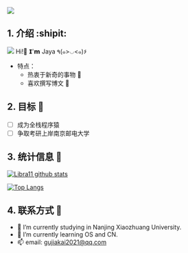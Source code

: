 <a href="https://github.com/Jaya0455">
  <img src="https://img.shields.io/badge/-@Jaya0455-%23181717?style=flat-square&amp;logo=github" style="max-width: 100%;">
</a>

<br/>
  
## 1. 介绍 :shipit: 
  
![](https://github.githubassets.com/images/icons/emoji/unicode/1f973.png) Hi!👋 𝗜'𝗺 Jaya ٩(๑>◡<๑)۶

+ 特点：
  + 热衷于新奇的事物 🤩 
  + 喜欢撰写博文 🧐

## 2. 目标 :triangular_flag_on_post:
- [ ] 成为全栈程序猿
- [ ] 争取考研上岸南京邮电大学

## 3. 统计信息 :scroll:
[![Libra11 github stats](https://github-readme-stats.vercel.app/api?username=Jaya0455&count_private=true&show_icons=true&theme=radical)](https://github.com/Jaya0455)

[![Top Langs](https://github-readme-stats.vercel.app/api/top-langs/?username=Jaya0455&theme=radical)](https://github.com/Jaya0455)


## 4. 联系方式 :email:
- 🔭 I’m currently studying in Nanjing Xiaozhuang University.
- 🌱 I’m currently learning OS and CN. 
- 📫 email: gujiakai2021@qq.com

<!--START_SECTION:waka-->
<!--END_SECTION:waka-->
